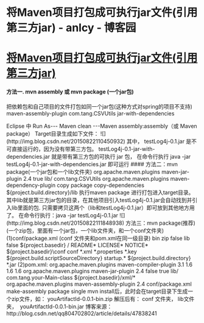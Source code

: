 
# 将Maven项目打包成可执行jar文件(引用第三方jar) - anlcy - 博客园






# [将Maven项目打包成可执行jar文件(引用第三方jar)](https://www.cnblogs.com/camilla/p/8334148.html)

#### 方法一. mvn assembly 或 mvn package (一个jar包)
把依赖包和自己项目的文件打包如同一个jar包(这种方式对spring的项目不支持)
<build>
<plugins>
<plugin>
<artifactId>maven-assembly-plugin</artifactId>
<configuration>
<archive>
<manifest>
<mainClass>com.tang.CSVUtils</mainClass>
</manifest>
</archive>
<descriptorRefs>
<descriptorRef>
jar-with-dependencies
</descriptorRef>
</descriptorRefs>
</configuration>
<!-- 加上下面这一段,使用 mvn package命令,不加则使用mvn assembly-->
<!-- <executions>
<execution>
<id>make-assemble</id>
<phase>package</phase>
<goals>
<goal>single</goal>
</goals>
</execution>
</executions> -->
</plugin>
</plugins>
</build>
Eclipse 中 Run As--- Maven clean ---Maven assembly:assembly（或 Maven package）
Target目录生成如下文件：
![](http://img.blog.csdn.net/20150822110450932)
其中，
testLog4j-0.1.jar 是不可直接运行的，因为没有带第三方包。
testLog4j-0.1-jar-with-dependencies.jar 就是带有第三方包的可执行 jar 包，
在命令行执行 java -jar testLog4j-0.1-jar-with-dependencies.jar 即可运行
#### 方法二：mvn package(一个jar包和一个lib文件夹)
<build>
<plugins>
<plugin>
<groupId>org.apache.maven.plugins</groupId>
<artifactId>maven-jar-plugin</artifactId>
<version>2.4</version>
<configuration>
<archive>
<manifest>
<addClasspath>true</addClasspath>
<classpathPrefix>lib/</classpathPrefix>
<mainClass>com.tang.CSVUtils</mainClass>
</manifest>
</archive>
</configuration>
</plugin>
<plugin>
<groupId>org.apache.maven.plugins</groupId>
<artifactId>maven-dependency-plugin</artifactId>
<executions>
<execution>
<id>copy</id>
<phase>package</phase>
<goals>
<goal>copy-dependencies</goal>
</goals>
<configuration>
<outputDirectory>${project.build.directory}/lib</outputDirectory>
</configuration>
</execution>
</executions>
</plugin>
</plugins>
</build>
执行maven package 进行打包进入target目录。
其中lib就是第三方jar包的目录，在其他项目引入testLog4j-0.1.jar会自动找到并引入lib里面的包.
只需要拷贝这两个（lib和testLog4j-0.1.jar）即可放到其他地方用了。
在命令行执行：java -jar testLog4j-0.1.jar
![](http://img.blog.csdn.net/20150822111848938)
方法三：mvn package(推荐)(一个zip包，里面有一个jar包，一个lib文件夹，和一个conf文件夹)
(1)conf/package.xml (conf 文件夹和pom.xml在同一级目录)
<assembly>
<id>bin</id>
<!-- 最终打包成一个用于发布的zip文件 -->
<formats>
<format>zip</format>
</formats>
<!-- Adds dependencies to zip package under lib directory -->
<dependencySets>
<dependencySet>
<!--
不使用项目的artifact，第三方jar不要解压，打包进zip文件的lib目录
-->
<useProjectArtifact>false</useProjectArtifact>
<outputDirectory>lib</outputDirectory>
<unpack>false</unpack>
</dependencySet>
</dependencySets>
<fileSets>
<!-- 把项目相关的说明文件，打包进zip文件的根目录 -->
<fileSet>
<directory>${project.basedir}</directory>
<outputDirectory>/</outputDirectory>
<includes>
<include>README*</include>
<include>LICENSE*</include>
<include>NOTICE*</include>
</includes>
</fileSet>
<!-- 把项目的配置文件，打包进zip文件的config目录 -->
<fileSet>
<directory>${project.basedir}\conf</directory>
<outputDirectory>conf</outputDirectory>
<includes>
<include>*.xml</include>
<include>*.properties</include>
<include>*.key</include>
</includes>
</fileSet>
<!-- 把项目的脚本文件目录（ src/main/scripts ）中的启动脚本文件，打包进zip文件的跟目录 -->
<fileSet>
<directory>${project.build.scriptSourceDirectory}</directory>
<outputDirectory></outputDirectory>
<includes>
<include>startup.*</include>
</includes>
</fileSet>
<!-- 把项目自己编译出来的jar文件，打包进zip文件的根目录 -->
<fileSet>
<directory>${project.build.directory}</directory>
<outputDirectory></outputDirectory>
<includes>
<include>*.jar</include>
</includes>
</fileSet>
</fileSets>
</assembly>
(2)pom.xml:
<build>
<plugins>
<plugin>
<groupId>org.apache.maven.plugins</groupId>
<artifactId>maven-compiler-plugin</artifactId>
<version>3.1</version>
<configuration>
<compilerVersion>1.6</compilerVersion>
<source>1.6</source>
<target>1.6</target>
</configuration>
</plugin>
<!-- The configuration of maven-jar-plugin -->
<plugin>
<groupId>org.apache.maven.plugins</groupId>
<artifactId>maven-jar-plugin</artifactId>
<version>2.4</version>
<!-- The configuration of the plugin -->
<configuration>
<!-- Configuration of the archiver -->
<archive>
<!-- do not include pom.xml and pom.properties in the jar package -->
<addMavenDescriptor>false</addMavenDescriptor>
<!-- Manifest specific configuration -->
<manifest>
<!-- put third party jar package into the classpath of manifest -->
<addClasspath>true</addClasspath>
<!-- the prefix of the jar items in the classpath, it depends on the location(folder) of jar files -->
<classpathPrefix>lib/</classpathPrefix>
<!-- main class of the jar package-->
<mainClass>com.tang.your-Main-class</mainClass>
</manifest>
</archive>
<!-- excludes some files -->
<excludes>
<exclude>${project.basedir}/xml/*</exclude>
</excludes>
</configuration>
</plugin>
<!-- The configuration of maven-assembly-plugin -->
<plugin>
<groupId>org.apache.maven.plugins</groupId>
<artifactId>maven-assembly-plugin</artifactId>
<version>2.4</version>
<!-- The configuration of the plugin -->
<configuration>
<!-- Specifies the configuration file of the assembly plugin -->
<descriptors>
<descriptor>conf/package.xml</descriptor>
</descriptors>
</configuration>
<executions>
<execution>
<id>make-assembly</id>
<phase>package</phase>
<goals>
<goal>single</goal>
</goals>
</execution>
</executions>
</plugin>
</plugins>
</build>
mvn install后，此时会在target目录下生成一个zip文件，如：
youArtifactId-0.0.1-bin.zip 解压后有：
conf 文件夹， lib文件夹，  youArtifactId-0.0.1-bin.jar
博客来源：http://blog.csdn.net/qq804702802/article/details/47838241






